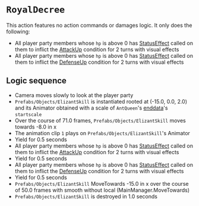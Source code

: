 # `RoyalDecree`

This action features no action commands or damages logic. It only does the following:

- All player party members whose `hp` is above 0 has [StatusEffect](../../Actors%20states/Conditions%20methods/StatusEffect.md) called on them to inflict the [AttackUp](../../Actors%20states/BattleCondition/AttackUp.md) condition for 2 turns with visual effects
- All player party members whose `hp` is above 0 has [StatusEffect](../../Actors%20states/Conditions%20methods/StatusEffect.md) called on them to inflict the [DefenseUp](../../Actors%20states/BattleCondition/DefenseUp.md) condition for 2 turns with visual effects

## Logic sequence

- Camera moves slowly to look at the player party
- `Prefabs/Objects/ElizantSkill` is instantiated rooted at (-15.0, 0.0, 2.0) and its Animator obtained with a scale of `AntQueen`'s [enddata](../../../TextAsset%20Data/Entity%20data.md#entity-data)'s `startscale`
- Over the course of 71.0 frames, `Prefabs/Objects/ElizantSkill` moves towards -8.0 in x
- The animation clip `1` plays on `Prefabs/Objects/ElizantSkill`'s Animator
- Yield for 0.5 seconds
- All player party members whose `hp` is above 0 has [StatusEffect](../../Actors%20states/Conditions%20methods/StatusEffect.md) called on them to inflict the [AttackUp](../../Actors%20states/BattleCondition/AttackUp.md) condition for 2 turns with visual effects
- Yield for 0.5 seconds
- All player party members whose `hp` is above 0 has [StatusEffect](../../Actors%20states/Conditions%20methods/StatusEffect.md) called on them to inflict the [DefenseUp](../../Actors%20states/BattleCondition/DefenseUp.md) condition for 2 turns with visual effects
- Yield for 0.5 seconds
- `Prefabs/Objects/ElizantSkill` MoveTowards -15.0 in x over the course of 50.0 frames with smooth without local (MainManager.MoveTowards)
- `Prefabs/Objects/ElizantSkill` is destroyed in 1.0 seconds
